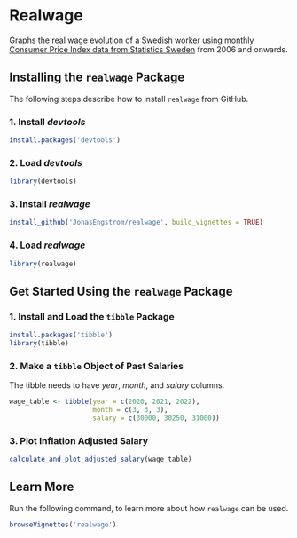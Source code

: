 # Realwage

Graphs the real wage evolution of a Swedish worker using monthly [Consumer Price Index data from Statistics Sweden](http://www.statistikdatabasen.scb.se/pxweb/sv/ssd/START__PR__PR0101__PR0101A/KPIFastM2) from 2006 and onwards.

## Installing the `realwage` Package

The following steps describe how to install `realwage` from GitHub.

### 1. Install *devtools*
```r
install.packages('devtools')
```
### 2. Load *devtools*
```r
library(devtools)
```
### 3. Install *realwage*
```r
install_github('JonasEngstrom/realwage', build_vignettes = TRUE)
```
### 4. Load *realwage*
```r
library(realwage)
```

## Get Started Using the `realwage` Package

### 1. Install and Load the `tibble` Package

```r
install.packages('tibble')
library(tibble)
```

### 2. Make a `tibble` Object of Past Salaries

The tibble needs to have *year*, *month*, and *salary* columns.

```r
wage_table <- tibble(year = c(2020, 2021, 2022),
                     month = c(3, 3, 3),
                     salary = c(30000, 30250, 31000))
```

### 3. Plot Inflation Adjusted Salary

```r
calculate_and_plot_adjusted_salary(wage_table)
```

## Learn More

Run the following command, to learn more about how `realwage` can be used.

```r
browseVignettes('realwage')
```
